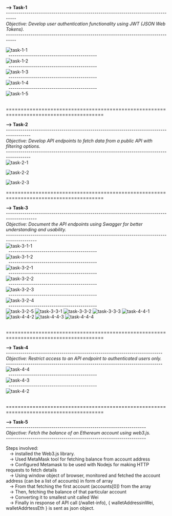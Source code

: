 

**--> Task-1**<br>
-----------------------------------------------------------------------------------<br>
*Objective: Develop user authentication functionality using JWT (JSON Web Tokens).*<br>
-----------------------------------------------------------------------------------<br>

![task-1-1](https://github.com/siddhapurahet/Het-Siddhapura-PL-Tasks/assets/84630752/2dce3b31-2717-4f34-acf1-ebe9a5c67239)
<br>
&nbsp;  -------------------------------------------<br>
![task-1-2](https://github.com/siddhapurahet/Het-Siddhapura-PL-Tasks/assets/84630752/6a7bdfa0-90e2-406b-9fcb-c0a84b8e5624)
<br>
&nbsp;  -------------------------------------------<br>
![task-1-3](https://github.com/siddhapurahet/Het-Siddhapura-PL-Tasks/assets/84630752/0ad508ef-3bf5-41ef-8086-9b658a907211)
<br>
&nbsp;  -------------------------------------------<br>
![task-1-4](https://github.com/siddhapurahet/Het-Siddhapura-PL-Tasks/assets/84630752/24f3549c-d0bb-4f35-9866-0db6a7a643c1)
<br>
&nbsp;  -------------------------------------------<br>
![task-1-5](https://github.com/siddhapurahet/Het-Siddhapura-PL-Tasks/assets/84630752/26643425-bc77-4b1c-a471-e5453d2bad05)
<br>
<br>

=======================================================================================



**--> Task-2**<br>
------------------------------------------------------------------------------------------<br>
*Objective: Develop API endpoints to fetch data from a public API with filtering options.*<br>
------------------------------------------------------------------------------------------<br>
![task-2-1](https://github.com/siddhapurahet/Het-Siddhapura-PL-Tasks/assets/84630752/7354d036-8f1b-48ad-9209-9422338809ad)

![task-2-2](https://github.com/siddhapurahet/Het-Siddhapura-PL-Tasks/assets/84630752/7bf2e8ab-e2fd-429c-8776-3e340db7f74e)

![task-2-3](https://github.com/siddhapurahet/Het-Siddhapura-PL-Tasks/assets/84630752/cbec9261-fc8f-4269-b3fc-0b9f04b4566e)


=======================================================================================


**--> Task-3**<br>
---------------------------------------------------------------------------------------------<br>
*Objective: Document the API endpoints using Swagger for better understanding and usability.*<br>
---------------------------------------------------------------------------------------------<br>
![task-3-1-1](https://github.com/siddhapurahet/Het-Siddhapura-PL-Tasks/assets/84630752/5bf9591d-2485-4826-89ee-585ff4aa485c)
<br>
&nbsp;  -------------------------------------------<br>
![task-3-1-2](https://github.com/siddhapurahet/Het-Siddhapura-PL-Tasks/assets/84630752/971350cf-9bc9-4f06-8be9-156283d56a1b)
<br>
&nbsp;  -------------------------------------------<br>
![task-3-2-1](https://github.com/siddhapurahet/Het-Siddhapura-PL-Tasks/assets/84630752/a4b46c58-3675-4250-ac5b-52a8de50b64e)
<br>
&nbsp;  -------------------------------------------<br>
![task-3-2-2](https://github.com/siddhapurahet/Het-Siddhapura-PL-Tasks/assets/84630752/68aa4ded-281b-47aa-b453-f378b31039ec)
<br>
&nbsp;  -------------------------------------------<br>
![task-3-2-3](https://github.com/siddhapurahet/Het-Siddhapura-PL-Tasks/assets/84630752/67b7cfc5-c259-46a3-91a4-1d69e2353396)
<br>
&nbsp;  -------------------------------------------<br>
![task-3-2-4](https://github.com/siddhapurahet/Het-Siddhapura-PL-Tasks/assets/84630752/3c7e1c7c-62fc-491d-830e-5f98bd1e1296)
<br>
&nbsp;  -------------------------------------------<br>
![task-3-2-5](https://github.com/siddhapurahet/Het-Siddhapura-PL-Tasks/assets/84630752/127ac902-d055-4127-85c2-bd96732c9c9e)
![task-3-3-1](https://github.com/siddhapurahet/Het-Siddhapura-PL-Tasks/assets/84630752/c1761776-c312-4037-a4f2-b7d7fb11bf38)
![task-3-3-2](https://github.com/siddhapurahet/Het-Siddhapura-PL-Tasks/assets/84630752/7ebd07a5-6228-4c65-a014-b81763ae89c1)
![task-3-3-3](https://github.com/siddhapurahet/Het-Siddhapura-PL-Tasks/assets/84630752/575c6a52-ec33-41d3-ac3c-8200b9787f8d)
![task-4-4-1](https://github.com/siddhapurahet/Het-Siddhapura-PL-Tasks/assets/84630752/9bfb7cf3-e401-4876-8dd0-f208cb36b69e)
![task-4-4-2](https://github.com/siddhapurahet/Het-Siddhapura-PL-Tasks/assets/84630752/f6bafabe-7785-4675-b78e-bc6047bb80c2)
![task-4-4-3](https://github.com/siddhapurahet/Het-Siddhapura-PL-Tasks/assets/84630752/cdf8f3b6-da35-4b23-815a-0589e383ceac)
![task-4-4-4](https://github.com/siddhapurahet/Het-Siddhapura-PL-Tasks/assets/84630752/18c5e898-b862-4bf8-bea5-2ed2339b6a5e)
<br>
<br>

=======================================================================================


**--> Task-4**<br>
----------------------------------------------------------------------------<br>
*Objective: Restrict access to an API endpoint to authenticated users only.*<br>
----------------------------------------------------------------------------<br>
![task-4-4](https://github.com/siddhapurahet/Het-Siddhapura-PL-Tasks/assets/84630752/a3880184-7246-47a3-bc55-6668f84d7def)
<br>
&nbsp;  -------------------------------------------<br>
![task-4-3](https://github.com/siddhapurahet/Het-Siddhapura-PL-Tasks/assets/84630752/1b9eb5a4-1913-49c2-bf4a-56d36b35d1aa)
<br>
&nbsp;  -------------------------------------------<br>
![task-4-2](https://github.com/siddhapurahet/Het-Siddhapura-PL-Tasks/assets/84630752/a215989a-407a-4d61-a9b0-f86f50c7e1c7)
<br>
<br>

=======================================================================================



**--> Task-5**<br>
--------------------------------------------------------------------<br>
*Objective: Fetch the balance of an Ethereum account using web3.js.*<br>
--------------------------------------------------------------------<br>

Steps involved:<br>
  &nbsp; &nbsp;-> installed the Web3.js library. <br>
  &nbsp; &nbsp;-> Used MetaMask tool for fetching balance from account address<br>
  &nbsp; &nbsp;-> Configured Metamask to be used with Nodejs for making HTTP requests to fetch details<br>
  &nbsp; &nbsp;-> Using window object of browser, monitored and fetched the account address (can be a list of accounts) in form of array<br>
  &nbsp; &nbsp;-> From that fetching the first account (accounts[0]) from the array<br>
  &nbsp; &nbsp;-> Then, fetching the balance of that particular account<br>
  &nbsp; &nbsp;-> Converting it to smallest unit called Wei<br>
  &nbsp; &nbsp;-> Finally in response of API call (/wallet-info), { walletAddressinWei, walletAddrtessEth } is sent as json object.<br>
  

